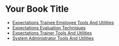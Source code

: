 # Your Book Title

* [Expectations Trainee Employee Tools And Utilities](expectations_-trainee_employee-tools-and-utilities.md)
* [Expectations Evaluation Techniques](expectations-evaluation-techniques.md)
* [Expectations Trainer Tools And Utilities](expectations-trainer-tools-and-utilities.md)
* [System Administrator Tools And Utilities](system-administrator-tools-and-utilities.md)
